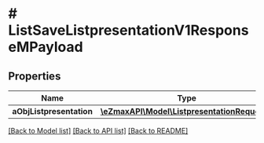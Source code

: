 # # ListSaveListpresentationV1ResponseMPayload

## Properties

Name | Type | Description | Notes
------------ | ------------- | ------------- | -------------
**aObjListpresentation** | [**\eZmaxAPI\Model\ListpresentationRequest[]**](ListpresentationRequest.md) |  |

[[Back to Model list]](../../README.md#models) [[Back to API list]](../../README.md#endpoints) [[Back to README]](../../README.md)
